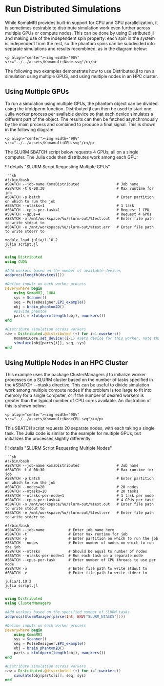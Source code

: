 # Run Distributed Simulations 

While KomaMRI provides built-in support for CPU and GPU parallelization, it is sometimes desirable to distribute simulation work even further across multiple GPUs or compute nodes. This can be done by using Distributed.jl and making use of the independent spin property: each spin in the system is independent from the rest, so the phantom spins can be subdivided into separate simulations and results recombined, as in the diagram below:

```@raw html
<p align="center"><img width="90%" src="../../assets/KomamultiNode.svg"/></p>
```

The following two examples demonstrate how to use Distributed.jl to run a simulation using multiple GPUS, and using multiple nodes in an HPC cluster.

## Using Multiple GPUs

To run a simulation using multiple GPUs, the phantom object can be divided using the kfoldperm function. Distributed.jl can then be used to start one Julia worker process per available device so that each device simulates a different part of the object. The results can then be fetched asynchronously by the main process and combined to produce a final signal. This is shown in the following diagram: 

```@raw html
<p align="center"><img width="90%" src="../../assets/KomamultiGPU.svg"/></p>
```

The SLURM SBATCH script below requests 4 GPUs, all on a single computer. The Julia code then distributes work among each GPU:

!!! details "SLURM Script Requesting Multiple GPUs"

    ```sh
    #!/bin/bash
    #SBATCH --job-name KomaDistributed                 # Job name
    #SBATCH -t 0-00:30                                 # Max runtime for job
    #SBATCH -p batch                                   # Enter partition on which to run the job
    #SBATCH --ntasks=1                                 # 1 task
    #SBATCH --cpus-per-task=1                          # Request 1 CPU
    #SBATCH --gpus=4                                   # Request 4 GPUs
    #SBATCH -o /mnt/workspace/%u/slurm-out/%test.out   # Enter file path to write stdout to
    #SBATCH -e /mnt/workspace/%u/slurm-out/%test.err   # Enter file path to write stderr to

    module load julia/1.10.2
    julia script.jl
    ```

```julia
using Distributed
using CUDA

#Add workers based on the number of available devices
addprocs(length(devices()))

#Define inputs on each worker process
@everywhere begin
    using KomaMRI, CUDA
    sys = Scanner()
    seq = PulseDesigner.EPI_example()
    obj = brain_phantom2D()
    #Divide phantom
    parts = kfoldperm(length(obj), nworkers())
end

#Distribute simulation across workers
raw = Distributed.@distributed (+) for i=1:nworkers()
    KomaMRICore.set_device!(i-1) #Sets device for this worker, note that CUDA devices are indexed from 0
    simulate(obj[parts[i]], seq, sys)
end
```

## Using Multiple Nodes in an HPC Cluster

This example uses the package ClusterManagers.jl to initialize worker processes on a SLURM cluster based on the number of tasks specified in the #SBATCH --ntasks directive. This can be useful to divide simulation work among multiple compute nodes if the problem is too large to fit into memory for a single computer, or if the number of desired workers is greater than the typical number of CPU cores available. An illustration of this is shown below:

```@raw html
<p align="center"><img width="90%" src="../../assets/KomamultiNodeCPU.svg"/></p>
```

This SBATCH script requests 20 separate nodes, with each taking a single task. The Julia code is similar to the example for multiple GPUs, but initializes the processes slightly differently:

!!! details "SLURM Script Requesting Multiple Nodes"

    ```sh
    #!/bin/bash
    #SBATCH --job-name KomaDistributed                 # Job name
    #SBATCH -t 0-00:30                                 # Max runtime for job
    #SBATCH -p batch                                   # Enter partition on which to run the job
    #SBATCH --nodes=20                                 # 20 nodes
    #SBATCH --ntasks=20                                # 20 tasks
    #SBATCH --ntasks-per-node=1                        # 1 task per node
    #SBATCH --cpus-per-task=4                          # 4 CPUs per task
    #SBATCH -o /mnt/workspace/%u/slurm-out/%test.out   # Enter file path to write stdout to
    #SBATCH -e /mnt/workspace/%u/slurm-out/%test.err   # Enter file path to write stderr to
    
    #!/bin/bash
    #SBATCH --job-name           # Enter job name here
    #SBATCH -t                   # Enter max runtime for job
    #SBATCH -p                   # Enter partition on which to run the job
    #SBATCH --nodes              # Enter number of nodes on which to run the job
    #SBATCH --ntasks             # Should be equal to number of nodes
    #SBATCH --ntasks-per-node=1  # Run each task on a separate node
    #SBATCH --cpus-per-task      # Enter number of CPU threads to use per node
    #SBATCH -o                   # Enter file path to write stdout to
    #SBATCH -e                   # Enter file path to write stderr to

    julia/1.10.2
    julia script.jl
    ```

```julia
using Distributed
using ClusterManagers

#Add workers based on the specified number of SLURM tasks
addprocs(SlurmManager(parse(Int, ENV["SLURM_NTASKS"])))

#Define inputs on each worker process
@everywhere begin
    using KomaMRI
    sys = Scanner()
    seq = PulseDesigner.EPI_example()
    obj = brain_phantom2D()
    parts = kfoldperm(length(obj), nworkers())
end

#Distribute simulation across workers
raw = Distributed.@distributed (+) for i=1:nworkers()
    simulate(obj[parts[i]], seq, sys)
end
```

